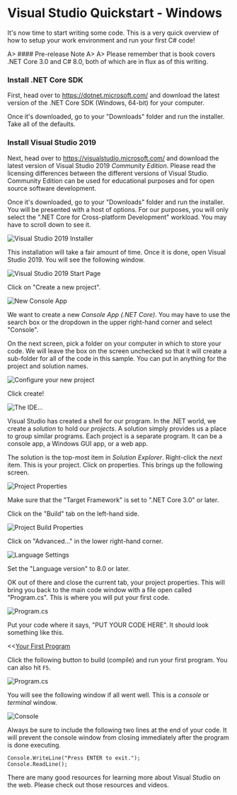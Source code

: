 # Visual Studio Quickstart - Windows

It's now time to start writing some code.  This is a very quick overview of how to setup your work environment and run your first C# code!

A> #### Pre-release Note
A>
A> Please remember that is book covers .NET Core 3.0 and C# 8.0, both of which are in flux as of this writing.

### Install .NET Core SDK

First, head over to <https://dotnet.microsoft.com/> and download the latest version of the .NET Core SDK \(Windows, 64-bit\) for your computer.

Once it's downloaded, go to your "Downloads" folder and run the installer.  Take all of the defaults.

### Install Visual Studio 2019

Next, head over to <https://visualstudio.microsoft.com/> and download the latest version of Visual Studio 2019 _Community Edition_.  Please read the licensing differences between the different versions of Visual Studio.  Community Edition can be used for educational purposes and for open source software development.

Once it's downloaded, go to your "Downloads" folder and run the installer.  You will be presented with a host of options.  For our purposes, you will only select the ".NET Core for Cross-platform Development" workload.  You may have to scroll down to see it.

![Visual Studio 2019 Installer](images/vs-quickstart-win/01-installer.png)

This installation will take a fair amount of time.  Once it is done, open Visual Studio 2019.  You will see the following window.

![Visual Studio 2019 Start Page](images/vs-quickstart-win/02-start-page.png)

Click on "Create a new project".

![New Console App](images/vs-quickstart-win/03-new-console-app.png)

We want to create a new _Console App \(.NET Core\)_.  You may have to use the search box or the dropdown in the upper right-hand corner and select "Console".

On the next screen, pick a folder on your computer in which to store your code.  We will leave the box on the screen unchecked so that it will create a sub-folder for all of the code in this sample.  You can put in anything for the project and solution names.

![Configure your new project](images/vs-quickstart-win/04-new-console-app-info.png)

Click create!

![The IDE...](images/vs-quickstart-win/05-solution-project.png)

Visual Studio has created a shell for our program.  In the .NET world, we create a _solution_ to hold our _projects_.  A solution simply provides us a place to group similar programs.  Each project is a separate program.  It can be a console app, a Windows GUI app, or a web app.

The solution is the top-most item in _Solution Explorer_.  Right-click the _next_ item.  This is your project.  Click on properties.  This brings up the following screen.

![Project Properties](images/vs-quickstart-win/06-project-properties.png)

Make sure that the "Target Framework" is set to ".NET Core 3.0" or later. 

Click on the "Build" tab on the left-hand side.

![Project Build Properties](images/vs-quickstart-win/07-project-props-build-tab.png)

Click on "Advanced..." in the lower right-hand corner.

![Language Settings](images/vs-quickstart-win/08-language-version.png)

Set the "Language version" to 8.0 or later.

OK out of there and close the current tab, your project properties.  This will bring you back to the main code window with a file open called "Program.cs".  This is where you will put your first code.

![Program.cs](images/vs-quickstart-win/09-your-code-here.png)

Put your code where it says, "PUT YOUR CODE HERE".  It should look something like this.

<<[Your First Program](cs/your-first-program.cs)

Click the following button to build \(compile\) and run your first program.  You can also hit `F5`.

![Program.cs](images/vs-quickstart-win/10-hit-debug.png)

You will see the following window if all went well.  This is a _console_ or _terminal_ window.  

![Console](images/vs-quickstart-win/11-terminal.png)

Always be sure to include the following two lines at the end of your code.  It will prevent the console window from closing immediately after the program is done executing.

    Console.WriteLine("Press ENTER to exit.");
    Console.ReadLine();

There are many good resources for learning more about Visual Studio on the web.  Please check out those resources and videos.
